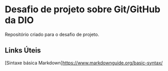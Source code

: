 # Desafio de projeto sobre  Git/GitHub da DIO
Repositório criado para o desafio de projeto.

## Links Úteis
[Sintaxe básica Markdown]https://www.markdownguide.org/basic-syntax/
